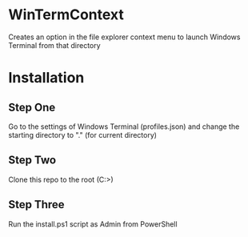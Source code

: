 # WinTermContext
Creates an option in the file explorer context menu to launch Windows Terminal from that directory

# Installation

## Step One
Go to the settings of Windows Terminal (profiles.json) and change the starting directory to "." (for current directory)

## Step Two
Clone this repo to the root (C:>)

## Step Three
Run the install.ps1 script as Admin from PowerShell
